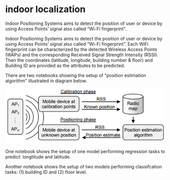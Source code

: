 # indoor localization

Indoor Positioning Systems aims to detect the position of user or device by using Access Points’ signal also called “Wi-Fi fingerprint”.

Indoor Positioning Systems aims to detect the position of user or device by using Access Points’ signal also called “Wi-Fi fingerprint”. Each WiFi fingerprint can be characterized by the detected Wireless Access Points (WAPs) and the corresponding Received Signal Strength Intensity (RSSI). Then the coordinates (latitude, longitude, building number & floor) and Building ID are provided as the attributes to be predicted.

There are two notebooks showing the setup of "position esitmation algorithm" illustrated in diagram below.

![image](image.png "image")

One notebook shows the setup of one model performing regression tasks to predict: longtitude and latitude.

Another notebook shows the setup of two models performing classifcation tasks: (1) building ID and (2) floor level.
